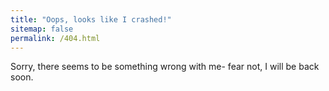 ```yaml
---
title: "Oops, looks like I crashed!"
sitemap: false
permalink: /404.html
---
```


Sorry, there seems to be something wrong with me- fear not, I will be back soon.
